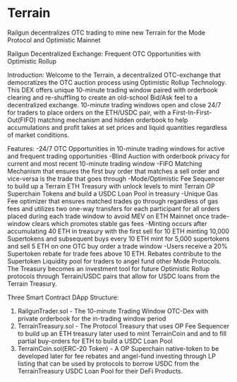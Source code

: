 # Terrain
Railgun decentralizes OTC trading to mine new Terrain for the Mode Protocol and Optimistic Mainnet 

Railgun Decentralized Exchange: Frequent OTC Opportunities with Optimistic Rollup

Introduction:
Welcome to the Terrain, a decentralized OTC-exchange that democratizes the OTC auction process using Optimistic Rollup Technology.  This DEX offers unique 10-minute trading window paired with orderbook clearing and re-shuffling to create an old-school Bid/Ask feel to a decentralized exchange.  10-minute trading windows open and close 24/7 for traders to place orders on the ETH/USDC pair, with a First-In-First-Out(FIFO) matching mechanism and hidden orderbook to help accumulations and profit takes at set prices and liquid quantities regardless of market conditions. 

Features:
-24/7 OTC Opportunities in 10-minute trading windows for active and frequent trading opportunities
-Blind Auction with orderbook privacy for current and most recent 10-minute trading window
-FIFO Matching Mechanism that ensures the first buy order that matches a sell order and vice-versa is the trade that goes through 
-Mode/Optimistic Fee Sequencer to build up a Terrain ETH Treasury with unlock levels to mint Terrain OP Superchain Tokens and build a USDC Loan Pool in treasury
-Unique Gas Fee optimizer that ensures matched trades go through regardless of gas fees and utilizes two one-way transfers for each participant for all orders placed during each trade window to avoid MEV on ETH Mainnet once trade-window clears which promotes stable gas fees
-Minting occurs after accumulating 40 ETH in treasury with the first sell for 10 ETH minting 10,000 Supertokens and subsequent buys every 10 ETH mint for 5,000 supertokens and sell 5 ETH on one OTC buy order a trade window 
-Users receive a 20% Supertoken rebate for trade fees above 10 ETH. Rebates contribute to the Supertoken Liquidity pool for traders to angel fund other Mode Protocols. The Treasury becomes an investment tool for future Optimistic Rollup protocols through Terrain/USDC pairs that allow for USDC loans from the Terrain Treasury. 

Three Smart Contract DApp Structure:

1. RailgunTrader.sol - The 10-minute Trading Window OTC-Dex with private orderbook for the in-trading window period
2. TerrainTreasury.sol - The Protocol Treasury that uses OP Fee Sequencer to build up an ETH treasury later used to mint TerrainCoin and and to fill partial buy-orders for ETH to build a USDC Loan Pool
3. TerrainCoin.sol(ERC-20 Token) - A OP Superchain native-token to be developed later for fee rebates and angel-fund investing through LP listing that can be used by protocols to borrow USDC from the TerrainTreasury USDC Loan Pool for their DeFi Products.

   
   
